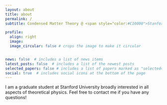 ```yaml
---
layout: about
title: about
permalink: /
subtitle: Condensed Matter Theory @ <span style="color:#C10000">Stanford</span>.

profile:
  align: right
  image: 
  image_circular: false # crops the image to make it circular


news: false  # includes a list of news items
latest_posts: false  # includes a list of the newest posts
selected_papers: false # includes a list of papers marked as "selected={true}"
social: true  # includes social icons at the bottom of the page
---
```


I am a graduate student at Stanford University broadly interested in all aspects of theoretical physics. Feel free to contact me if you have any questions!
